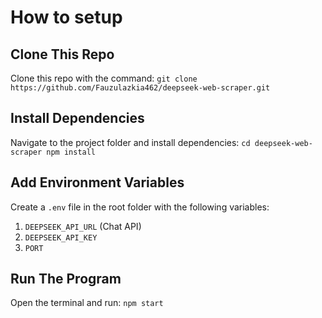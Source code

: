 # How to setup

## Clone This Repo
Clone this repo with the command: ```git clone https://github.com/Fauzulazkia462/deepseek-web-scraper.git```

## Install Dependencies
Navigate to the project folder and install dependencies:
```cd deepseek-web-scraper npm install```

## Add Environment Variables
Create a `.env` file in the root folder with the following variables:
1. `DEEPSEEK_API_URL` (Chat API)
2. `DEEPSEEK_API_KEY`
3. `PORT`

## Run The Program
Open the terminal and run:
```npm start```